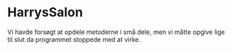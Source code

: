 # HarrysSalon

Vi havde forsøgt at opdele metoderne i små dele, men vi måtte opgive lige til slut da programmet stoppede med at virke. 
